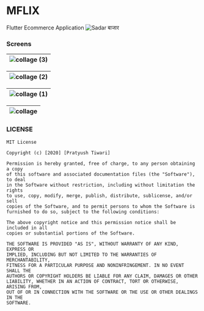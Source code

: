 # MFLIX

Flutter Ecommerce Application
![Sadar  बाजार](https://user-images.githubusercontent.com/42827589/91656068-441d6e80-ead3-11ea-9081-77cd503f2a48.png)

### Screens
| ![collage (3)](https://user-images.githubusercontent.com/42827589/91656293-4b457c00-ead5-11ea-8bd7-f611ad4882ef.jpg) | 
| :-------------: | 

|![collage (2)](https://user-images.githubusercontent.com/42827589/91656259-1afddd80-ead5-11ea-82ed-7bb2122a8c00.jpg) | 
| :-------------: | 

| ![collage (1)](https://user-images.githubusercontent.com/42827589/91656251-06b9e080-ead5-11ea-846f-9cc37eb513ae.jpg) | 
| :-------------: | 

|![collage](https://user-images.githubusercontent.com/42827589/91656310-6f08c200-ead5-11ea-9568-413aed4ef593.jpg) | 
| :-------------: | 

### LICENSE
```
MIT License

Copyright (c) [2020] [Pratyush Tiwari]

Permission is hereby granted, free of charge, to any person obtaining a copy
of this software and associated documentation files (the "Software"), to deal
in the Software without restriction, including without limitation the rights
to use, copy, modify, merge, publish, distribute, sublicense, and/or sell
copies of the Software, and to permit persons to whom the Software is
furnished to do so, subject to the following conditions:

The above copyright notice and this permission notice shall be included in all
copies or substantial portions of the Software.

THE SOFTWARE IS PROVIDED "AS IS", WITHOUT WARRANTY OF ANY KIND, EXPRESS OR
IMPLIED, INCLUDING BUT NOT LIMITED TO THE WARRANTIES OF MERCHANTABILITY,
FITNESS FOR A PARTICULAR PURPOSE AND NONINFRINGEMENT. IN NO EVENT SHALL THE
AUTHORS OR COPYRIGHT HOLDERS BE LIABLE FOR ANY CLAIM, DAMAGES OR OTHER
LIABILITY, WHETHER IN AN ACTION OF CONTRACT, TORT OR OTHERWISE, ARISING FROM,
OUT OF OR IN CONNECTION WITH THE SOFTWARE OR THE USE OR OTHER DEALINGS IN THE
SOFTWARE.
```
